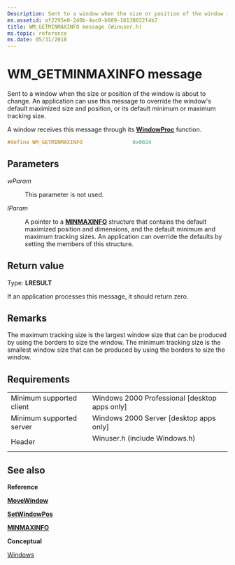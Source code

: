 ```yaml
---
Description: Sent to a window when the size or position of the window is about to change. An application can use this message to override the window's default maximized size and position, or its default minimum or maximum tracking size.
ms.assetid: af2295e0-2d0b-4ac0-b689-16138022f4b7
title: WM_GETMINMAXINFO message (Winuser.h)
ms.topic: reference
ms.date: 05/31/2018
---
```


# WM\_GETMINMAXINFO message

Sent to a window when the size or position of the window is about to change. An application can use this message to override the window's default maximized size and position, or its default minimum or maximum tracking size.

A window receives this message through its [**WindowProc**](/previous-versions/windows/desktop/legacy/ms633573(v=vs.85)) function.


```C++
#define WM_GETMINMAXINFO                0x0024
```



## Parameters

<dl> <dt>

*wParam* 
</dt> <dd>

This parameter is not used.

</dd> <dt>

*lParam* 
</dt> <dd>

A pointer to a [**MINMAXINFO**](/windows/win32/api/winuser/ns-winuser-minmaxinfo) structure that contains the default maximized position and dimensions, and the default minimum and maximum tracking sizes. An application can override the defaults by setting the members of this structure.

</dd> </dl>

## Return value

Type: **LRESULT**

If an application processes this message, it should return zero.

## Remarks

The maximum tracking size is the largest window size that can be produced by using the borders to size the window. The minimum tracking size is the smallest window size that can be produced by using the borders to size the window.

## Requirements



|                                     |                                                                                                          |
|-------------------------------------|----------------------------------------------------------------------------------------------------------|
| Minimum supported client<br/> | Windows 2000 Professional \[desktop apps only\]<br/>                                               |
| Minimum supported server<br/> | Windows 2000 Server \[desktop apps only\]<br/>                                                     |
| Header<br/>                   | <dl> <dt>Winuser.h (include Windows.h)</dt> </dl> |



## See also

<dl> <dt>

**Reference**
</dt> <dt>

[**MoveWindow**](/windows/win32/api/winuser/nf-winuser-movewindow)
</dt> <dt>

[**SetWindowPos**](/windows/win32/api/winuser/nf-winuser-setwindowpos)
</dt> <dt>

[**MINMAXINFO**](/windows/win32/api/winuser/ns-winuser-minmaxinfo)
</dt> <dt>

**Conceptual**
</dt> <dt>

[Windows](windows.md)
</dt> </dl>

 

 
